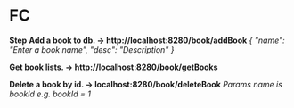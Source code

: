 # FC

**Step**
**Add a book to db. -> http://localhost:8280/book/addBook**
*{
	"name": "Enter a book name",
	"desc": "Description"
}*


**Get book lists. -> http://localhost:8280/book/getBooks**


**Delete a book by id. -> localhost:8280/book/deleteBook**
*Params name is bookId
  e.g.
  bookId = 1*

